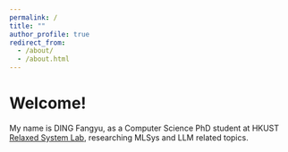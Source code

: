 ```yaml
---
permalink: /
title: ""
author_profile: true
redirect_from: 
  - /about/
  - /about.html
---
```


Welcome!
======
My name is DING Fangyu, as a Computer Science PhD student at HKUST [Relaxed System Lab](https://binhangyuan.github.io/site/), researching MLSys and LLM related topics.